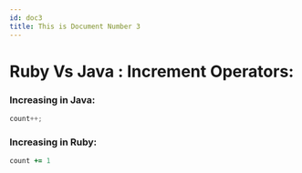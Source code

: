 ```yaml
---
id: doc3
title: This is Document Number 3
---
```


# Ruby Vs Java : Increment Operators:

### Increasing in Java:

```java
count++;
```

### Increasing in Ruby:
```ruby
count += 1
```
